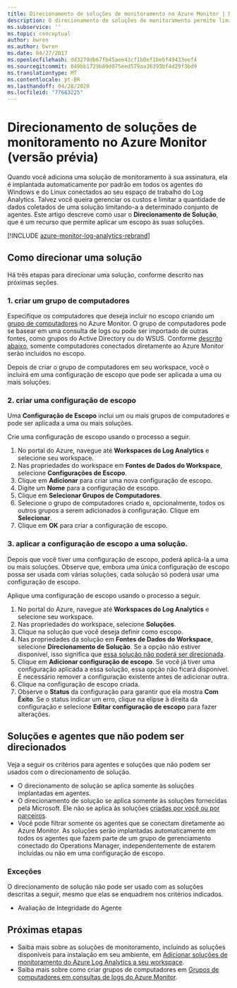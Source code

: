 ```yaml
---
title: Direcionamento de soluções de monitoramento no Azure Monitor | Microsoft Docs
description: O direcionamento de soluções de monitoramento permite limitar as soluções de monitoramento a um conjunto específico de agentes.  Este artigo descreve como criar uma configuração de escopo e aplicá-la a uma solução.
ms.subservice: ''
ms.topic: conceptual
author: bwren
ms.author: bwren
ms.date: 04/27/2017
ms.openlocfilehash: dd3279db67fb45aee43cf1b0ef1bebf49433eef4
ms.sourcegitcommit: 849bb1729b89d075eed579aa36395bf4d29f3bd9
ms.translationtype: MT
ms.contentlocale: pt-BR
ms.lasthandoff: 04/28/2020
ms.locfileid: "77663225"
---
```

# <a name="targeting-monitoring-solutions-in-azure-monitor-preview"></a>Direcionamento de soluções de monitoramento no Azure Monitor (versão prévia)
Quando você adiciona uma solução de monitoramento à sua assinatura, ela é implantada automaticamente por padrão em todos os agentes do Windows e do Linux conectados ao seu espaço de trabalho do Log Analytics.  Talvez você queira gerenciar os custos e limitar a quantidade de dados coletados de uma solução limitando-a a determinado conjunto de agentes.  Este artigo descreve como usar o **Direcionamento de Solução**, que é um recurso que permite aplicar um escopo às suas soluções.

[!INCLUDE [azure-monitor-log-analytics-rebrand](../../../includes/azure-monitor-log-analytics-rebrand.md)]

## <a name="how-to-target-a-solution"></a>Como direcionar uma solução
Há três etapas para direcionar uma solução, conforme descrito nas próximas seções. 


### <a name="1-create-a-computer-group"></a>1. criar um grupo de computadores
Especifique os computadores que deseja incluir no escopo criando um [grupo de computadores](../platform/computer-groups.md) no Azure Monitor.  O grupo de computadores pode se basear em uma consulta de logs ou pode ser importado de outras fontes, como grupos do Active Directory ou do WSUS. Conforme [descrito abaixo](#solutions-and-agents-that-cant-be-targeted), somente computadores conectados diretamente ao Azure Monitor serão incluídos no escopo.

Depois de criar o grupo de computadores em seu workspace, você o incluirá em uma configuração de escopo que pode ser aplicada a uma ou mais soluções.
 
 
### <a name="2-create-a-scope-configuration"></a>2. criar uma configuração de escopo
 Uma **Configuração de Escopo** inclui um ou mais grupos de computadores e pode ser aplicada a uma ou mais soluções. 
 
 Crie uma configuração de escopo usando o processo a seguir.  

 1. No portal do Azure, navegue até **Workspaces do Log Analytics** e selecione seu workspace.
 2. Nas propriedades do workspace em **Fontes de Dados do Workspace**, selecione **Configurações de Escopo**.
 3. Clique em **Adicionar** para criar uma nova configuração de escopo.
 4. Digite um **Nome** para a configuração de escopo.
 5. Clique em **Selecionar Grupos de Computadores**.
 6. Selecione o grupo de computadores criado e, opcionalmente, todos os outros grupos a serem adicionados à configuração.  Clique em **Selecionar**.  
 6. Clique em **OK** para criar a configuração de escopo. 


### <a name="3-apply-the-scope-configuration-to-a-solution"></a>3. aplicar a configuração de escopo a uma solução.
Depois que você tiver uma configuração de escopo, poderá aplicá-la a uma ou mais soluções.  Observe que, embora uma única configuração de escopo possa ser usada com várias soluções, cada solução só poderá usar uma configuração de escopo.

Aplique uma configuração de escopo usando o processo a seguir.  

 1. No portal do Azure, navegue até **Workspaces do Log Analytics** e selecione seu workspace.
 2. Nas propriedades do workspace, selecione **Soluções**.
 3. Clique na solução que você deseja definir como escopo.
 4. Nas propriedades da solução em **Fontes de Dados do Workspace**, selecione **Direcionamento de Solução**.  Se a opção não estiver disponível, isso significa que [essa solução não poderá ser direcionada](#solutions-and-agents-that-cant-be-targeted).
 5. Clique em **Adicionar configuração de escopo**.  Se você já tiver uma configuração aplicada a essa solução, essa opção não ficará disponível.  É necessário remover a configuração existente antes de adicionar outra.
 6. Clique na configuração de escopo criada.
 7. Observe o **Status** da configuração para garantir que ela mostra **Com Êxito**.  Se o status indicar um erro, clique na elipse à direita da configuração e selecione **Editar configuração de escopo** para fazer alterações.

## <a name="solutions-and-agents-that-cant-be-targeted"></a>Soluções e agentes que não podem ser direcionados
Veja a seguir os critérios para agentes e soluções que não podem ser usados com o direcionamento de solução.

- O direcionamento de solução se aplica somente às soluções implantadas em agentes.
- O direcionamento de solução se aplica somente às soluções fornecidas pela Microsoft.  Ele não se aplica às soluções [criadas por você ou por parceiros](solutions-creating.md).
- Você pode filtrar somente os agentes que se conectam diretamente ao Azure Monitor.  As soluções serão implantadas automaticamente em todos os agentes que fazem parte de um grupo de gerenciamento conectado do Operations Manager, independentemente de estarem incluídas ou não em uma configuração de escopo.

### <a name="exceptions"></a>Exceções
O direcionamento de solução não pode ser usado com as soluções descritas a seguir, mesmo que elas se enquadrem nos critérios indicados.

- Avaliação de Integridade do Agente

## <a name="next-steps"></a>Próximas etapas
- Saiba mais sobre as soluções de monitoramento, incluindo as soluções disponíveis para instalação em seu ambiente, em [Adicionar soluções de monitoramento do Azure Log Analytics a seu workspace](solutions.md).
- Saiba mais sobre como criar grupos de computadores em [Grupos de computadores em consultas de logs do Azure Monitor](../platform/computer-groups.md).
